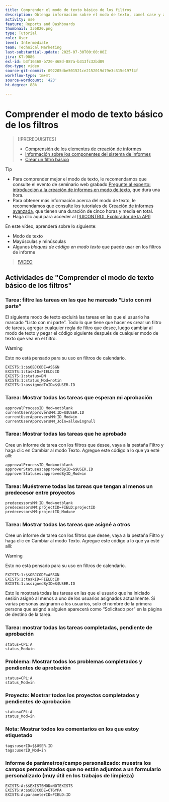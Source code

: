 ```yaml
---
title: Comprender el modo de texto básico de los filtros
description: Obtenga información sobre el modo de texto, camel case y algunos modos de texto básicos que puede utilizar en los filtros de informes en Workfront.
activity: use
feature: Reports and Dashboards
thumbnail: 336820.png
type: Tutorial
role: User
level: Intermediate
team: Technical Marketing
last-substantial-update: 2025-07-30T00:00:00Z
jira: KT-9086
exl-id: b3f16468-b720-468d-887a-b313fc32bd89
doc-type: video
source-git-commit: 092205dbe501521ce2152019d79e3c315e197f4f
workflow-type: tm+mt
source-wordcount: '423'
ht-degree: 88%

---
```


# Comprender el modo de texto básico de los filtros

>[!PREREQUISITES]
>
>* [Comprensión de los elementos de creación de informes](https://experienceleague.adobe.com/docs/workfront-learn/tutorials-workfront/reporting/basic-reporting/create-a-task-report.html?lang=es)
>* [Información sobre los componentes del sistema de informes](https://experienceleague.adobe.com/docs/workfront-learn/tutorials-workfront/reporting/basic-reporting/reporting-components.html?lang=es)
>* [Crear un filtro básico](https://experienceleague.adobe.com/docs/workfront-learn/tutorials-workfront/reporting/intermediate-reporting/basic-text-mode-for-filters.html?lang=es)


>[!TIP]
>
>* Para comprender mejor el modo de texto, le recomendamos que consulte el evento de seminario web grabado [Pregunte al experto: introducción a la creación de informes en modo de texto](https://experienceleague.adobe.com/docs/workfront-events/events/reporting-and-dashboards/introduction-to-text-mode-reporting.html?lang=es), que dura una hora.
>* Para obtener más información acerca del modo de texto, le recomendamos que consulte los tutoriales de [Creación de informes avanzada](https://experienceleague.adobe.com/docs/workfront-learn/tutorials-workfront/reporting/advanced-reporting/welcome-to-advanced-reporting.html?lang=es), que tienen una duración de cinco horas y media en total.
>* Haga clic aquí para acceder al [[!UICONTROL Explorador de la API]](https://developer.adobe.com/workfront/api-explorer/)


En este vídeo, aprenderá sobre lo siguiente:

* Modo de texto
* Mayúsculas y minúsculas
* Algunos _bloques de código en modo texto_ que puede usar en los filtros de informe

>[!VIDEO](https://video.tv.adobe.com/v/3412683/?quality=12&learn=on&captions=spa)

## Actividades de &quot;Comprender el modo de texto básico de los filtros&quot;


### Tarea: filtre las tareas en las que he marcado “Listo con mi parte”

El siguiente modo de texto excluirá las tareas en las que el usuario ha marcado “Listo con mi parte”. Todo lo que tiene que hacer es crear un filtro de tareas, agregar cualquier regla de filtro que desee, luego cambiar al modo de texto y pegar el código siguiente después de cualquier modo de texto que vea en el filtro.


>[!WARNING]
>
> Esto no está pensado para su uso en filtros de calendario.

```
EXISTS:1:$$OBJCODE=ASSGN  
EXISTS:1:taskID=FIELD:ID  
EXISTS:1:status=DN  
EXISTS:1:status_Mod=notin  
EXISTS:1:assignedToID=$$USER.ID 
```

### Tarea: Mostrar todas las tareas que esperan mi aprobación

```
approvalProcessID_Mod=notblank
currentUserApproversMM:ID=$$USER.ID
currentUserApproversMM:ID_Mod=in
currentUserApproversMM_Join=allowingnull
```

### Tarea: Mostrar todas las tareas que he aprobado

Cree un informe de tarea con los filtros que desee, vaya a la pestaña Filtro y haga clic en Cambiar al modo Texto. Agregue este código a lo que ya esté allí:

```
approvalProcessID_Mod=notblank
approverStatuses:approvedByID=$$USER.ID
approverStatuses:approvedByID_Mod=in
```

### Tarea: Muéstreme todas las tareas que tengan al menos un predecesor entre proyectos

```
predecessorsMM:ID_Mod=notblank
predecessorsMM:projectID=FIELD:projectID
predecessorsMM:projectID_Mod=ne
```

### Tarea: Mostrar todas las tareas que asigné a otros

Cree un informe de tarea con los filtros que desee, vaya a la pestaña Filtro y haga clic en Cambiar al modo Texto. Agregue este código a lo que ya esté allí:

>[!WARNING]
> 
> Esto no está pensado para su uso en filtros de calendario.

```
EXISTS:1:$$OBJCODE=ASSGN
EXISTS:1:taskID=FIELD:ID
EXISTS:1:assignedByID=$$USER.ID
```

Esto le mostrará todas las tareas en las que el usuario que ha iniciado sesión asignó al menos a uno de los usuarios asignados actualmente. Si varias personas asignaron a los usuarios, solo el nombre de la primera persona que asignó a alguien aparecerá como “Solicitado por” en la página de destino de la tarea.

### Tarea: mostrar todas las tareas completadas, pendiente de aprobación

```
status=CPL:A
status_Mod=in
```


### Problema: Mostrar todos los problemas completados y pendientes de aprobación

```
status=CPL:A
status_Mod=in
```


### Proyecto: Mostrar todos los proyectos completados y pendientes de aprobación

```
status=CPL:A
status_Mod=in
```


### Nota: Mostrar todos los comentarios en los que estoy etiquetado

```
tags:userID=$$USER.ID
tags:userID_Mod=in
```


### Informe de parámetros/campo personalizado: muestra los campos personalizados que no están adjuntos a un formulario personalizado (muy útil en los trabajos de limpieza)

```
EXISTS:A:$$EXISTSMOD=NOTEXISTS
EXISTS:A:$$OBJCODE=CTGYPA
EXISTS:A:parameterID=FIELD:ID
```
